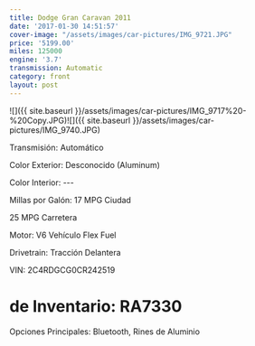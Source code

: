 ```yaml
---
title: Dodge Gran Caravan 2011
date: '2017-01-30 14:51:57'
cover-image: "/assets/images/car-pictures/IMG_9721.JPG"
price: '5199.00'
miles: 125000
engine: '3.7'
transmission: Automatic
category: front
layout: post
---
```

![]({{ site.baseurl }}/assets/images/car-pictures/IMG_9717%20-%20Copy.JPG)![]({{ site.baseurl }}/assets/images/car-pictures/IMG_9740.JPG)

<span style="letter-spacing: 0.01em;">Transmisión: Automático</span>  

Color Exterior: Desconocido (Aluminum)

Color Interior: ---

Millas por Galón: 17 MPG Ciudad

25 MPG Carretera

Motor: V6 Vehículo Flex Fuel

Drivetrain: Tracción Delantera

VIN: 2C4RDGCG0CR242519

# de Inventario: RA7330

Opciones Principales: Bluetooth, Rines de Aluminio